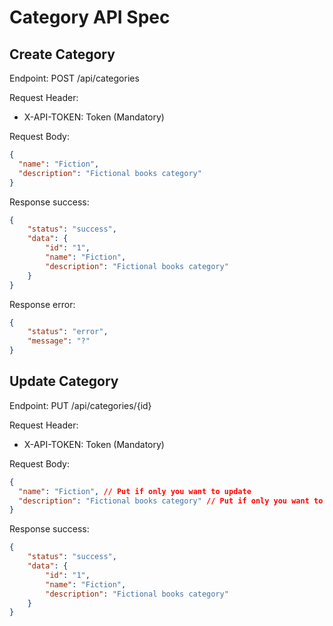 # Category API Spec

## Create Category
Endpoint: POST /api/categories

Request Header:
- X-API-TOKEN: Token (Mandatory)

Request Body:
```json
{
  "name": "Fiction",
  "description": "Fictional books category"
}
```

Response success:
```json
{
    "status": "success",
    "data": {
        "id": "1",
        "name": "Fiction",
        "description": "Fictional books category"
    }
}
```

Response error:
```json
{
    "status": "error",
    "message": "?"
}
```

## Update Category
Endpoint: PUT /api/categories/{id}

Request Header:
- X-API-TOKEN: Token (Mandatory)

Request Body:
```json
{
  "name": "Fiction", // Put if only you want to update
  "description": "Fictional books category" // Put if only you want to update
}
```

Response success:
```json
{
    "status": "success",
    "data": {
        "id": "1",
        "name": "Fiction",
        "description": "Fictional books category"
    }
}
```